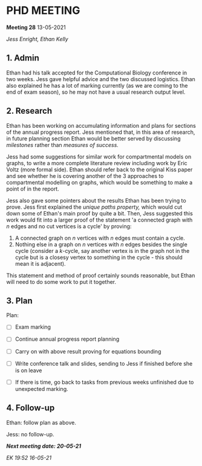 # PHD MEETING

__Meeting 28__
13-05-2021


_Jess Enright,_
_Ethan Kelly_


## 1. Admin

Ethan had his talk accepted for the Computational Biology conference in two weeks. Jess gave helpful advice and the two discussed logistics. Ethan also explained he has a lot of marking currently (as we are coming to the end of exam season), so he may not have a usual research output level.


## 2. Research

Ethan has been working on accumulating information and plans for sections of the annual progress report. Jess mentioned that, in this area of research, in future planning section Ethan would be better served by discussing _milestones_ rather than _measures of success._

Jess had some suggestions for similar work for compartmental models on graphs, to write a more complete literature review including work by Eric Voltz (more formal side). Ethan should refer back to the original Kiss paper and see whether he is covering another of the 3 approaches to compartmental modelling on graphs, which would be something to make a point of in the report.

Jess also gave some pointers about the results Ethan has been trying to prove. Jess first explained the _unique paths property,_ which would cut down some of Ethan's main proof by quite a bit. Then, Jess suggested this work would fit into a larger proof of the statement 'a connected graph with $n$ edges and no cut vertices is a cycle' by proving:
1. A connected graph on $n$ vertices with $n$ edges must contain a cycle.
2. Nothing else in a graph on $n$ vertices with $n$ edges besides the single cycle (consider a $k$-cycle, say another vertex is in the graph not in the cycle but is a closesy vertex to something in the cycle - this should mean it is adjacent).

This statement and method of proof certainly sounds reasonable, but Ethan will need to do some work to put it together.


## 3. Plan

Plan:
- [ ] Exam marking
- [ ] Continue annual progress report planning
- [ ] Carry on with above result proving for equations bounding
- [ ] Write conference talk and slides, sending to Jess if finished before she is on leave
- [ ] If there is time, go back to tasks from previous weeks unfinished due to unexpected marking.


## 4. Follow-up

Ethan: follow plan as above.

Jess: no follow-up.


**_Next meeting date: 20-05-21_**



_EK 19:52 16-05-21_
